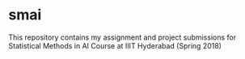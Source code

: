 # smai
This repository contains my assignment and project submissions for Statistical Methods in AI Course at IIIT Hyderabad (Spring 2018) 
